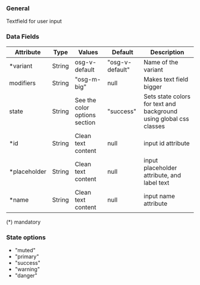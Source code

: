 ### General
Textfield for user input

### Data Fields
| Attribute | Type | Values | Default | Description |
|---|---|---|---|---|
| *variant | String  | osg-v-default | "osg-v-default" | Name of the variant |
| modifiers | String | "osg-m-big" | null | Makes text field bigger |
| state | String | See the color options section | "success" | Sets state colors for text and background using global css classes |
| *id | String | Clean text content | null | input id attribute |
| *placeholder | String | Clean text content | null | input placeholder attribute, and label text |
| *name | String | Clean text content | null | input name attribute |

(*) mandatory

### State options
- "muted"
- "primary"
- "success"
- "warning"
- "danger"
